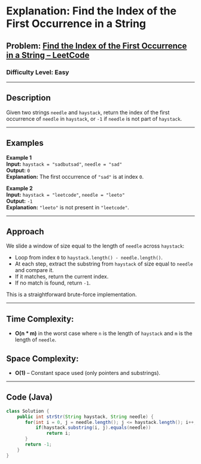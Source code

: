 # **Explanation: Find the Index of the First Occurrence in a String**

## **Problem:** [Find the Index of the First Occurrence in a String – LeetCode](https://leetcode.com/problems/find-the-index-of-the-first-occurrence-in-a-string/)

### **Difficulty Level:** Easy

---

## **Description**  
Given two strings `needle` and `haystack`, return the index of the first occurrence of `needle` in `haystack`, or `-1` if `needle` is not part of `haystack`.

---

## **Examples**

**Example 1**  
**Input:** `haystack = "sadbutsad"`, `needle = "sad"`  
**Output:** `0`  
**Explanation:** The first occurrence of `"sad"` is at index `0`.

**Example 2**  
**Input:** `haystack = "leetcode"`, `needle = "leeto"`  
**Output:** `-1`  
**Explanation:** `"leeto"` is not present in `"leetcode"`.

---

## **Approach**

We slide a window of size equal to the length of `needle` across `haystack`:

- Loop from index `0` to `haystack.length() - needle.length()`.
- At each step, extract the substring from `haystack` of size equal to `needle` and compare it.
- If it matches, return the current index.
- If no match is found, return `-1`.

This is a straightforward brute-force implementation.

---

## **Time Complexity:**  
- **O(n * m)** in the worst case where `n` is the length of `haystack` and `m` is the length of `needle`.

## **Space Complexity:**  
- **O(1)** – Constant space used (only pointers and substrings).

---

## **Code (Java)**

```java
class Solution {
    public int strStr(String haystack, String needle) {
       for(int i = 0, j = needle.length(); j <= haystack.length(); i++, j++){
           if(haystack.substring(i, j).equals(needle))
               return i;
       }
       return -1;
    }
}
